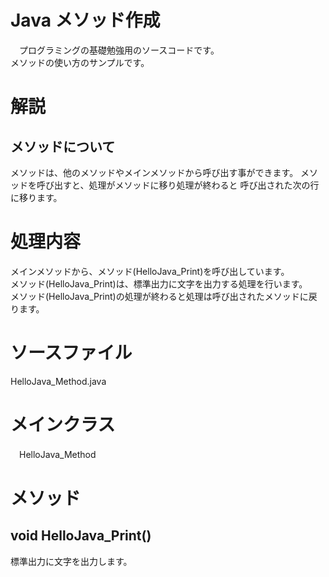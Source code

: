 # Java メソッド作成
　プログラミングの基礎勉強用のソースコードです。  
    メソッドの使い方のサンプルです。    
# 解説
## メソッドについて
  メソッドは、他のメソッドやメインメソッドから呼び出す事ができます。
  メソッドを呼び出すと、処理がメソッドに移り処理が終わると
  呼び出された次の行に移ります。  

# 処理内容
  メインメソッドから、メソッド(HelloJava_Print)を呼び出しています。  
  メソッド(HelloJava_Print)は、標準出力に文字を出力する処理を行います。  
  メソッド(HelloJava_Print)の処理が終わると処理は呼び出されたメソッドに戻ります。  

# ソースファイル
  HelloJava_Method.java

# メインクラス
　HelloJava_Method

# メソッド
## void HelloJava_Print()
   標準出力に文字を出力します。
